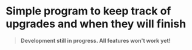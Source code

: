 # Simple program to keep track of upgrades and when they will finish

> **Development still in progress. All features won't work yet!**
